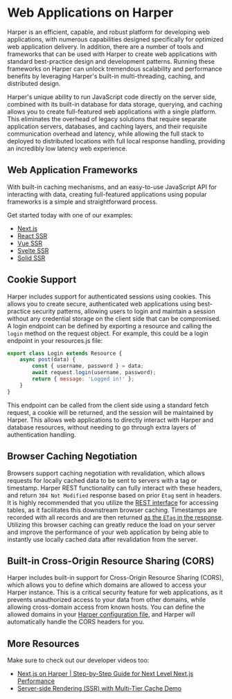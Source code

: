# Web Applications on Harper

Harper is an efficient, capable, and robust platform for developing web applications, with numerous capabilities designed
specifically for optimized web application delivery. In addition, there are a number of tools and frameworks that can be used
with Harper to create web applications with standard best-practice design and development patterns. Running these frameworks
on Harper can unlock tremendous scalability and performance benefits by leveraging Harper's built-in multi-threading,
caching, and distributed design.

Harper's unique ability to run JavaScript code directly on the server side, combined with its built-in database for data storage, querying, and caching
allows you to create full-featured web applications with a single platform. This eliminates the overhead of legacy solutions that
require separate application servers, databases, and caching layers, and their requisite communication overhead and latency, while
allowing the full stack to deployed to distributed locations with full local response handling, providing an incredibly low latency web experience.

## Web Application Frameworks

With built-in caching mechanisms, and an easy-to-use JavaScript API for interacting with data, creating full-featured applications
using popular frameworks is a simple and straightforward process.

Get started today with one of our examples:

- [Next.js](https://github.com/HarperDB/nextjs-example)
- [React SSR](https://github.com/HarperDB/react-ssr-example)
- [Vue SSR](https://github.com/HarperDB/vue-ssr-example)
- [Svelte SSR](https://github.com/HarperDB/svelte-ssr-example)
- [Solid SSR](https://github.com/HarperDB/solid-ssr-example)

## Cookie Support

Harper includes support for authenticated sessions using cookies. This allows you to create secure, authenticated web applications
using best-practice security patterns, allowing users to login and maintain a session without any credential storage on the client side
that can be compromised. A login endpoint can be defined by exporting a resource and calling the `login` method on the request object. For example, this could be a login endpoint in your resources.js file:

```javascript
export class Login extends Resource {
	async post(data) {
		const { username, password } = data;
		await request.login(username, password);
		return { message: 'Logged in!' };
	}
}
```

This endpoint can be called from the client side using a standard fetch request, a cookie will be returned, and the session will be maintained by Harper.
This allows web applications to directly interact with Harper and database resources, without needing to go through extra layers of authentication handling.

## Browser Caching Negotiation

Browsers support caching negotiation with revalidation, which allows requests for locally cached data to be sent to servers with a tag or timestamp. Harper REST functionality can fully interact with these headers, and return `304 Not Modified` response based on prior `Etag` sent in headers. It is highly recommended that you utilize the [REST interface](../rest.md) for accessing tables, as it facilitates this downstream browser caching. Timestamps are recorded with all records and are then returned [as the `ETag` in the response](../rest.md#cachingconditional-requests). Utilizing this browser caching can greatly reduce the load on your server and improve the performance of your web application by being able to instantly use locally cached data after revalidation from the server.

## Built-in Cross-Origin Resource Sharing (CORS)

Harper includes built-in support for Cross-Origin Resource Sharing (CORS), which allows you to define which domains are allowed to access your Harper instance. This is a critical security feature for web applications, as it prevents unauthorized access to your data from other domains, while allowing cross-domain access from known hosts. You can define the allowed domains in your [Harper configuration file](../../deployments/configuration.md#http), and Harper will automatically handle the CORS headers for you.

## More Resources

Make sure to check out our developer videos too:

- [Next.js on Harper | Step-by-Step Guide for Next Level Next.js Performance](https://youtu.be/GqLEwteFJYY)
- [Server-side Rendering (SSR) with Multi-Tier Cache Demo](https://youtu.be/L-tnBNhO9Fc)
